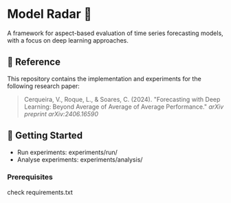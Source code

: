 # Model Radar 🎯

A framework for aspect-based evaluation of time series forecasting models, with a focus on deep learning approaches.

## 📑 Reference

This repository contains the implementation and experiments for the following research paper:

> Cerqueira, V., Roque, L., & Soares, C. (2024). "Forecasting with Deep Learning: Beyond Average of Average of Average Performance." *arXiv preprint arXiv:2406.16590*

## 🚀 Getting Started

- Run experiments: experiments/run/
- Analyse experiments: experiments/analysis/

### Prerequisites

check requirements.txt
